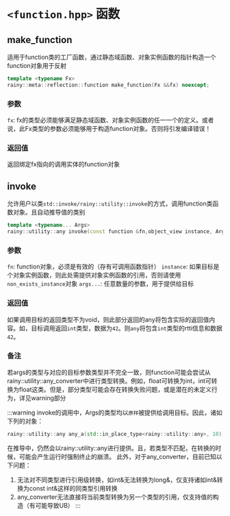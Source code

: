 # `<function.hpp>` 函数

## make_function

适用于function类的工厂函数，通过静态域函数、对象实例函数的指针构造一个function对象用于反射

```cpp
template <typename Fx>
rainy::meta::reflection::function make_function(Fx &&fx) noexcept;
```

### 参数

`fx`: fx的类型必须能够满足静态域函数、对象实例函数的任一一个的定义。或者说，此Fx类型的参数必须能够用于构造function对象。否则将引发编译错误！


### 返回值

返回绑定fx指向的调用实体的function对象

## invoke

允许用户以类`std::invoke/rainy::utility::invoke`的方式，调用function类函数对象。且自动推导值的类别

```cpp
template <typename... Args>
rainy::utility::any invoke(const function &fn,object_view instance, Args &&...args);
```

### 参数

`fn`: function对象，必须是有效的（存有可调用函数指针）
`instance`: 如果目标是个对象实例函数，则此处需提供对象实例函数的引用，否则请使用`non_exists_instance`对象
`args...`: 任意数量的参数，用于提供给目标

### 返回值

如果调用目标的返回类型不为void，则此部分返回的any将包含实际的返回值内容。如，目标调用返回`int`类型，数据为`42`。则`any`将包含`int`类型的rtti信息和数据`42`。

### 备注

若args的类型与对应的目标参数类型并不完全一致，则function可能会尝试从rainy::utility::any_converter中进行类型转换。例如，float可转换为int，int可转换为float这类。但是，部分类型可能会存在转换失败问题，或是潜在的未定义行为，详见warning部分

:::warning
invoke的调用中，Args的类型均以`原样`被提供给调用目标。因此，诸如下列的对象：
```cpp
rainy::utility::any any_a(std::in_place_type<rainy::utility::any>, 10);
```
在推导中，仍然会以rainy::utility::any进行提供。且，若类型不匹配，在转换的时候，可能会产生运行时强制终止的崩溃。
此外，对于any_converter，目前已知以下问题：

1. 无法对不同类型进行引用级转换，如int&无法转换为long&，仅支持诸如int&转换为const int&这样的同类型引用转换
2. any_converter无法直接将当前类型转换为另一个类型的引用，仅支持值的构造（有可能导致UB）
:::
